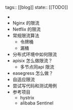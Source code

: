 tags:: [[blog]]
state:: [[TODO]]

-
- Nginx 的限流
- Netflix 的限流
- 常规限流算法
	- 令牌桶
	- 漏桶
- 分布式环境中如何限流
- apisix 怎么做限流？
	- 多节点同api 限流
- easegress 怎么做？
- 自适应限流
- 尝试写代码和测试用例
- 参考项目
	- hystrix
	- alibaba Sentinel